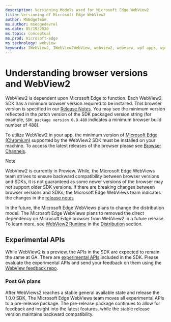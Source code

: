 ```yaml
---
description: Versioning Models used for Microsoft Edge WebView2
title: Versioning of Microsoft Edge WebView2
author: MSEdgeTeam
ms.author: msedgedevrel
ms.date: 05/19/2020
ms.topic: conceptual
ms.prod: microsoft-edge
ms.technology: webview
keywords: IWebView2, IWebView2WebView, webview2, webview, wpf apps, wpf, edge, ICoreWebView2, ICoreWebView2Host, browser control, edge html
---
```


# Understanding browser versions and WebView2  

WebView2 is dependent upon Microsoft Edge to function.  Each WebView2 SDK has a minimum browser version required to be installed.  This browser version is specified in our [Release Notes](../releasenotes.md).  You may see the minimum version reflected in the patch version of the SDK packaged version string \(for example, `SDK package version 0.9.488` indicates a minimum browser build number of 488\).  

To utilize WebView2 in your app, the minimum version of [Microsoft Edge (Chromium)](/microsoft-edge/index) supported by the WebView2 SDK must be installed on your machine.  To access the latest releases of the browser please see [Browser Channels](https://docs.microsoft.com/deployedge/microsoft-edge-channels).  

> [!NOTE]
> WebView2 is currently in Preview.  While, the Microsoft Edge WebViews team strives to ensure backward compatibility between browser versions and SDKs, it is not guaranteed as some newer versions of the browser may not support older SDK versions.  If there are breaking changes between browser versions and SDKs, the Microsoft Edge WebViews team indicates the changes in the [release notes](../releasenotes.md)  

In the future, the Microsoft Edge WebViews plans to change the distribution model.  The Microsoft Edge WebViews plans to removed the direct dependency on Microsoft Edge browser from WebView2 in a future release.  To learn more, see [WebView2 Runtime]() in the [Distribution]() section.  

## Experimental APIs  

While WebView2 is a preview, the APIs in the SDK are expected to remain the same at GA.  There are [experimental APIs](../reference/win32/0-9-488-reference-webview2.md#experimental) included in the SDK.  Please evaluate the experimental APIs and send your feedback on them using the [WebView feedback repo](https://aka.ms/webviewfeedback).  

### Post GA plans  

After WebViews2 reaches a stable general available state and release the 1.0.0 SDK, The Microsoft Edge WebViews team moves all experimental APIs to a pre-release package.  The pre-release package continues to allow for feedback and insight into the latest features, while the stable release version maintains backward compatibility.  

<!--links -->
